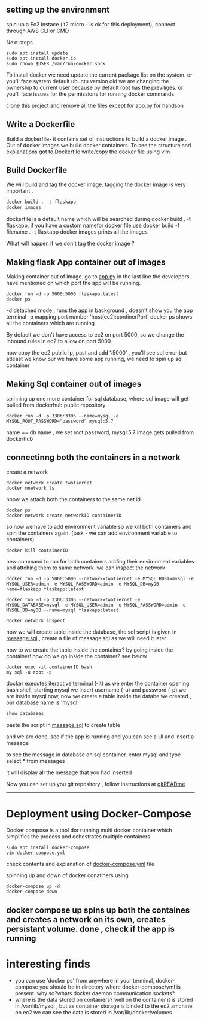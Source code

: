 ## setting up the environment 

spin up a Ec2 instace ( t2 micro - is ok for this deployment), connect through AWS CLI or CMD

Next steps 

```
sudo apt install update 
sudo apt install docker.io
sudo chown $USER /var/run/docker.sock
```

To install docker we need update the current package list on the system. or you'll face system default ubuntu version old
we are changing the ownership to current user because by default root has the previliges. or you'll face issues for the permissions for running docker commands

clone this project and remove all the files except for app.py for handson

## Write a Dockerfile 

Build a dockerfile- it contains set of instructions to build a docker image . Out of docker images we build docker containers.
To see the structure and explanations got to  [Dockerfile](../Dockerfile)  write/copy the docker file using vim

## Build Dockerfile

We will build and tag the docker image. tagging the docker image is very important . 
```bash
docker build . -t flaskapp
docker images
```
dockerfile is a default name which will be searched during docker build . -t flaskapp, if you have a custom namefor docker file use docker build -f filename . -t flaskapp
docker images prints all the images 

What will happen if we don't tag the docker image ? 

## Making flask App container out of images 

Making container out of image. go to [app.py](../app.py) in the last line the developers have mentioned on which port the app will be running.
```
docker run -d -p 5000:5000 flaskapp:latest
docker ps
```
-d detached mode , runs the app in background , doesn't show you the app terminal
-p mapping port number 'host(ec2):continerPort' 
docker ps shows all the containers which are running

By default we don't have access to ec2 on port 5000, so we change the inbound rules in ec2 to allow on port 5000

now copy the ec2 public ip, past  and add ':5000' , you'll see sql error but atleast we know our we have some app running, we need to spin up sql container

## Making Sql container out of images

spinning up one more container for sql database, where sql image will get pulled from dockerhub public repository

```
docker run -d -p 3306:3306 --name=mysql -e MYSQL_ROOT_PASSWORD="password" mysql:5.7
```
name == db name , we set root password, mysql:5.7 image gets pulled from dockerhub

## connectinng both the containers in a network

create a  network

```
docker network create twotiernet
docker nnetwork ls 
```

nnow we attach both the containers to the same net id
```
docker ps
docker network create networkID containerID
```

so now we have to add environment variable so we kill both containers and spin the containers again. (task - we can add environment variable to containers)
```
docker kill containerID
```

new command to run for both containers adding their environment variables abd attching them to same network. we can inspect the network
```
docker run -d -p 5000:5000 --network=twotiernet -e MYSQL_HOST=mysql -e MYSQL_USER=admin -e MYSQL_PASSWORD=admin -e MYSQL_DB=myDB --name=flaskapp flaskapp:latest

docker run -d -p 3306:3306 --network=twotiernet -e MYSQL_DATABASE=mysql -e MYSQL_USER=admin -e MYSQL_PASSWORD=admin -e MYSQL_DB=myDB --name=mysql flaskapp:latest

docker network inspect
```
now we will create table inside the database, the sql script is given in [message.sql](../message.sql) , create a file of message.sql as we will need it later 

how to we create the table inside the container? by going inside the container!
how do we go inside the container? see below
```
docker exec -it containerID bash
my sql -u root -p
```
docker executes iteractive terminal (-it) as we enter the container opening bash shell, starting mysql we insert username (-u) and password (-p)
we are inside mysql now, now we create a table inside the databe we created , our database name is 'mysql'

```bash
show databases
```
paste the script in [message.sql](../message.sql)  to create table

and we are done, see if the app is running and you can see a UI and insert a message 

to see the message in database on sql container. enter mysql and type select * from messages

it will display all the message that you had inserted

Now you can set up you git repository , follow instructions at [gitREADme](gitREADme.md)

----------------------------------------------------------------------------------------------------------------------------------------------------
# Deployment using Docker-Compose
Docker compose is a tool dor running multi docker container which simplifies the process and ochestrates multiple containers 
```
sudo apt install docker-compose
vim docker-compose.yml
```
check contents and explanation of [docker-compose.yml](../docker-compose.yml) file

spinning up and down of docker conatiners using
```
docker-compose up -d
docker-compose down
```
docker compose up spins up both the containes and creates a network on its own, creates persistant volume. 
done , check if the app is running
-------------------------------------------------------

# interesting finds

- you can use 'docker ps' from anywhere in your terminal, docker-compose you should be in directory where docker-compose/yml is present. why so?whats docker daemon communication sockets?
- where is the data stored on containers? well on the container it is stored in /var/lib/mysql , but as container storage is binded to the ec2 amchine on ec2 we can see the data is stored in /var/lib/docker/volumes
